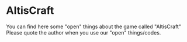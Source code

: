 # AltisCraft
You can find here some "open" things about the game called "AltisCraft"
Please quote the author when you use our "open" things/codes.
